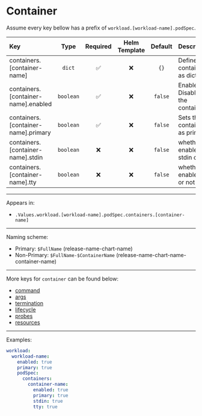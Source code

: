 # Container

Assume every key bellow has a prefix of `workload.[workload-name].podSpec`.

| Key                                 |     Type      | Required | Helm Template | Default | Description                                                 |
| :---------------------------------- | :-----------: | :------: | :-----------: | :-----: | :---------------------------------------------------------- |
| containers.[container-name]         |    `dict`     |    ✅    |      ❌       |  `{}`   | Define the container as dict                                |
| containers.[container-name].enabled |   `boolean`   |    ✅    |      ❌       | `false` | Enables or Disables the container                           |
| containers.[container-name].primary |   `boolean`   |    ✅    |      ❌       | `false` | Sets the container as primary                               |
| containers.[container-name].stdin   |   `boolean`   |    ❌    |      ❌       | `false` | whether to enable stdin or not                              |
| containers.[container-name].tty     |   `boolean`   |    ❌    |      ❌       | `false` | whether to enable tty or not                                |

---

Appears in:

- `.Values.workload.[workload-name].podSpec.containers.[container-name]`

---

Naming scheme:

- Primary: `$FullName` (release-name-chart-name)
- Non-Primary: `$FullName-$ContainerName` (release-name-chart-name-container-name)

---

More keys for `container` can be found below:

- [command](command.md)
- [args](args.md)
- [termination](termination.md)
- [lifecycle](lifecycle.md)
- [probes](probes.md)
- [resources](resources.md)

---

Examples:

```yaml
workload:
  workload-name:
    enabled: true
    primary: true
    podSpec:
      containers:
        container-name:
          enabled: true
          primary: true
          stdin: true
          tty: true
```

